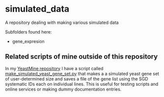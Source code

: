 # simulated_data
A repository dealing with making various simulated data

Subfolders found here:

* gene_expresion


Related scripts of mine outside of this repository
-------------------------

In my [YeastMine repository](https://github.com/fomightez/yeastmine) I have a script called [make_simulated_yeast_gene_set.py](https://github.com/fomightez/yeastmine/blob/master/make_simulated_yeast_gene_set.py) that makes a a simulated yeast gene set of user-determined size and saves a file of the gene list using the SGD systematic IDs each on individual lines. This is useful for testing scripts and online services or making dummy documentation entries.
